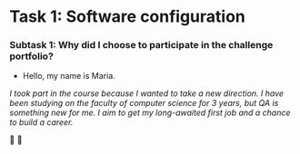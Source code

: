 # Task 1: Software configuration
### Subtask 1: Why did I choose to participate in the challenge portfolio?
 
* Hello, my name is Maria.      

*I took part in the course because I wanted to take a new direction. I have been studying on the faculty of computer science for 3 years, but QA is something new for me. I aim to get my long-awaited first job and a chance to build a career.*

:yellow_heart: :blue_heart: